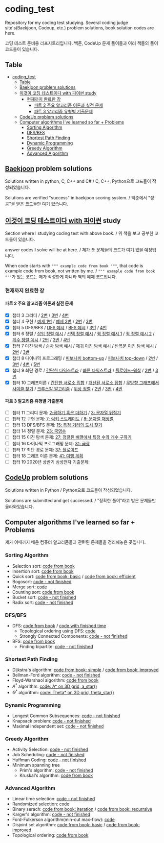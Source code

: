 # coding_test

Repository for my coding test studying. Several coding judge site's(Baekjoon, Codeup, etc.) problem solutions, book solution codes are here.

코딩 테스트 준비용 리포지토리입니다. 백준, CodeUp 문제 풀이들과 여러 책들의 풀이 코드들이 있습니다.

## Table

- [coding\_test](#coding_test)
	- [Table](#table)
	- [Baekjoon problem solutions](#baekjoon-problem-solutions)
	- [이것이 코딩 테스트이다 with 파이썬 study](#이것이-코딩-테스트이다-with-파이썬-study)
		- [현재까지 완료한 장](#현재까지-완료한-장)
			- [파트 2 주요 알고리즘 이론과 실전 문제](#파트-2-주요-알고리즘-이론과-실전-문제)
			- [파트 3 알고리즘 유형별 기출문제](#파트-3-알고리즘-유형별-기출문제)
	- [CodeUp problem solutions](#codeup-problem-solutions)
	- [Computer algorithms I've learned so far + Problems](#computer-algorithms-ive-learned-so-far--problems)
		- [Sorting Algorithm](#sorting-algorithm)
		- [DFS/BFS](#dfsbfs)
		- [Shortest Path Finding](#shortest-path-finding)
		- [Dynamic Programming](#dynamic-programming)
		- [Greedy Algorithm](#greedy-algorithm)
		- [Advanced Algorithm](#advanced-algorithm)

## [Baekjoon](https://www.acmicpc.net/) problem solutions

Solutions written in python, C, C++ and C# / C, C++, Python으로 코드들이 작성되었습니다.

Solutions are verified "success" in baekjoon scoring system. / 백준에서 "성공"을 받은 코드들만 여기 있습니다.

## [이것이 코딩 테스트이다 with 파이썬](https://www.hanbit.co.kr/store/books/look.php?p_code=B8945183661) study

Section where I studying coding test with above book. / 위 책을 보고 공부한 코드들이 있습니다.

answer codes I solve will be at here. / 제가 푼 문제들의 코드가 여기 있을 예정입니다.

When code starts with `""" example code from book """`, that code is example code from book, not written by me. / `""" example code from book """`가 있는 코드는 제가 작성한게 아니라 책의 예제 코드입니다.

### 현재까지 완료한 장

#### 파트 2 주요 알고리즘 이론과 실전 문제

- [x] 챕터 3 그리디 / [2번](/이것이_코딩_테스트이다_with_파이썬/ch3_greedy_2.py) / [3번](/이것이_코딩_테스트이다_with_파이썬/ch3_greedy_3.py) / [4번](/이것이_코딩_테스트이다_with_파이썬/ch3_greedy_4.py)
- [x] 챕터 4 구현 / [예제 1번](/이것이_코딩_테스트이다_with_파이썬/ch4_implement_1_1.py) / [예제 2번](/이것이_코딩_테스트이다_with_파이썬/ch4_implement_1_2.py) / [2번](/이것이_코딩_테스트이다_with_파이썬/ch4_implement_2.py) / [3번](/이것이_코딩_테스트이다_with_파이썬/ch4_implement_3.py)
- [x] 챕터 5 DFS/BFS / [DFS 예시](/이것이_코딩_테스트이다_with_파이썬/ch5_DFS_BFS_dfs_example.py) / [BFS 예시](/이것이_코딩_테스트이다_with_파이썬/ch5_DFS_BFS_bfs_example.py) / [3번](/이것이_코딩_테스트이다_with_파이썬/ch5_DFS_BFS_3.py) / [4번](/이것이_코딩_테스트이다_with_파이썬/ch5_DFS_BFS_4.py)
- [x] 챕터 6 정렬 / [삽입 정렬 예시](/이것이_코딩_테스트이다_with_파이썬/ch6_sorting_1_insertion_sort.py) / [선택 정렬 예시](/이것이_코딩_테스트이다_with_파이썬/ch6_sorting_1_selection_sort.py) / [퀵 정렬 예시 1](/이것이_코딩_테스트이다_with_파이썬/ch6_sorting_1_quick_sort.py) / [퀵 정렬 예시 2](/이것이_코딩_테스트이다_with_파이썬/ch6_sorting_1_quick_sort_efficient.py) / [계수 정렬 예시](/이것이_코딩_테스트이다_with_파이썬/ch6_sorting_1_counting_sort.py) / [2번](/이것이_코딩_테스트이다_with_파이썬/ch6_sorting_2.py) / [3번](/이것이_코딩_테스트이다_with_파이썬/ch6_sorting_3.py) / [4번](/이것이_코딩_테스트이다_with_파이썬/ch6_sorting_4.py)
- [x] 챕터 7 이진 탐색 / [순차 탐색 예시](/이것이_코딩_테스트이다_with_파이썬/ch7_binary_search_1_sequential_search.py) / [재귀 이진 탐색 예시](/이것이_코딩_테스트이다_with_파이썬/ch7_binary_search_1_binary_search_recurssion.py) / [반복문 이진 탐색 예시](/이것이_코딩_테스트이다_with_파이썬/ch7_binary_search_1_binary_search_iteration.py) / [2번](/이것이_코딩_테스트이다_with_파이썬/ch7_binary_search_2.py) / [3번](/이것이_코딩_테스트이다_with_파이썬/ch7_binary_search_3.py)
- [x] 챕터 8 다이나믹 프로그래밍 / [피보나치 bottom-up](/이것이_코딩_테스트이다_with_파이썬/ch8_DP_1_fibonacci_bottomup.py) / [피보나치 top-down](/이것이_코딩_테스트이다_with_파이썬/ch8_DP_1_fibonacci_topdown.py) / [2번](/이것이_코딩_테스트이다_with_파이썬/ch8_DP_2.py) / [3번](/이것이_코딩_테스트이다_with_파이썬/ch8_DP_3.py) / [4번](/이것이_코딩_테스트이다_with_파이썬/ch8_DP_4.py) / [5번](/이것이_코딩_테스트이다_with_파이썬/ch8_DP_5.py)
- [x] 챕터 9 최단 경로 / [간단한 다익스트라](/이것이_코딩_테스트이다_with_파이썬/ch9_shortest_path_1_dijkstra_simple.py) / [빠른 다익스트라](/이것이_코딩_테스트이다_with_파이썬/ch9_shortest_path_1_dijkstra_improved.py) / [플로이드-워샬](/이것이_코딩_테스트이다_with_파이썬/ch9_shortest_path_1_floyd_warshaol.py) / [2번](/이것이_코딩_테스트이다_with_파이썬/ch9_shortest_path_2.py) / [3번](/이것이_코딩_테스트이다_with_파이썬/ch9_shortest_path_3.py)
- [x] 챕터 10 그래프이론 / [간단한 서로소 집합](/이것이_코딩_테스트이다_with_파이썬/ch10/ch10_graph_1_disjoint_set.py) / [개선된 서로소 집합](/이것이_코딩_테스트이다_with_파이썬/ch10/ch10_graph_1_disjoint_set_improved.py) / [무방향 그래프에서 사이클 찾기](/이것이_코딩_테스트이다_with_파이썬/ch10/ch10_graph_1_disjoint_set_cycle.py) / [크루스칼 알고리즘](/이것이_코딩_테스트이다_with_파이썬/ch10/ch10_graph_1_kruskal.py) / [위상 정렬](/이것이_코딩_테스트이다_with_파이썬/ch10/ch10_graph_1_topological_sorting.py) / [2번](/이것이_코딩_테스트이다_with_파이썬/ch10/ch10_graph_2.py) / [3번](/이것이_코딩_테스트이다_with_파이썬/ch10/ch10_graph_3.py) / [4번](/이것이_코딩_테스트이다_with_파이썬/ch10/ch10_graph_4.py)

#### 파트 3 알고리즘 유형별 기출문제

- [ ] 챕터 11 그리디 문제: [2:곱하기 혹은 더하기](/This_is_coding_test_with_python/part3/2.py) / [3: 문자열 뒤집기](/This_is_coding_test_with_python/part3/3.py)
- [ ] 챕터 12 구현 문제: [7: 럭키 스트레이트](/This_is_coding_test_with_python/part3/7.py) / [8: 문자열 재정렬](/This_is_coding_test_with_python/part3/8.py)
- [ ] 챕터 13 DFS/BFS 문제: [15: 특정 거리의 도시 찾기](/This_is_coding_test_with_python/part3/15.py)
- [ ] 챕터 14 정렬 문제: [23: 국영수](/This_is_coding_test_with_python/part3/23.py)
- [ ] 챕터 15 이진 탐색 문제: [27: 정렬된 배열에서 특정 수의 개수 구하기](/This_is_coding_test_with_python/part3/27.py)
- [ ] 챕터 16 다이나믹 프로그래밍 문제: [31: 금광](/This_is_coding_test_with_python/part3/31.py)
- [ ] 챕터 17 최단 경로 문제: [37: 플로이드](/This_is_coding_test_with_python/part3/37.py)
- [ ] 챕터 18 그래프 이론 문제: [41: 여행 계획](/This_is_coding_test_with_python/part3/41.py)
- [ ] 챕터 19 2020년 상반기 삼성전자 기출문제:

## [CodeUp](https://codeup.kr/index.php) problem solutions

Solutions written in Python / Python으로 코드들이 작성되었습니다.

Solutions are submitted and get successed. / "정확한 풀이"라고 받은 문제들만 올라와있습니다.

## Computer algorithms I've learned so far + Problems

제가 이때까지 배운 컴퓨터 알고리즘들과 관련된 문제들을 정리해놓은 곳입니다.

### Sorting Algorithm

- Selection sort: [code from book](/이것이_코딩_테스트이다_with_파이썬/ch6/ch6_sorting_1_selection_sort.py)
- Insertion sort: [code from book](/이것이_코딩_테스트이다_with_파이썬/ch6/ch6_sorting_1_insertion_sort.py)
- Quick sort: [code from book: basic](/이것이_코딩_테스트이다_with_파이썬/ch6/ch6_sorting_1_quick_sort.py) / [code from book: efficient](/이것이_코딩_테스트이다_with_파이썬/ch6/ch6_sorting_1_quick_sort_efficient.py)
- Bogosort: [code - not finished](/learned_algorithms/sorting_algorithm/bogosort.py)
- Merge sort: [code](/learned_algorithms/sorting_algorithm/merge_sort.py)
- Counting sort: [code from book](/이것이_코딩_테스트이다_with_파이썬/ch6/ch6_sorting_1_counting_sort.py)
- Bucket sort: [code - not finished](/learned_algorithms/sorting_algorithm/bucket_sort.py)
- Radix sort: [code - not finished](/learned_algorithms/sorting_algorithm/radix_sort.py)

### DFS/BFS

- DFS: [code from book](/이것이_코딩_테스트이다_with_파이썬/ch5/ch5_DFS_BFS_dfs_example.py) / [code with finished time](/learned_algorithms/DFS_BFS/DFS_with_time.py)
  - Topological ordering using DFS: [code](/learned_algorithms/DFS_BFS/topological_ordering_using_DFS.py)
  - Strongly Connected Components: [code - not finished](/learned_algorithms/DFS_BFS/strongly_connected_components.py)
- BFS: [code from book](/이것이_코딩_테스트이다_with_파이썬/ch5/ch5_DFS_BFS_bfs_example.py)
  - Finding bipartite: [code - not finished](/learned_algorithms/DFS_BFS/finding_bipartite.py)

### Shortest Path Finding

- Dijkstra's algorithm: [code from book: simple](/이것이_코딩_테스트이다_with_파이썬/ch9/ch9_shortest_path_1_dijkstra_simple.py) / [code from book: improved](/이것이_코딩_테스트이다_with_파이썬/ch9/ch9_shortest_path_1_dijkstra_improved.py)
- Bellman-Ford algorithm: [code - not finished](/learned_algorithms/shortest_path_finding/bellman_ford_algorithm.py)
- Floyd-Warshaol algorithm: [code from book](/이것이_코딩_테스트이다_with_파이썬/ch9/ch9_shortest_path_1_floyd_warshaol.py)
- $A^*$ algorithm: [code: A* on 3D grid, a_star()](https://github.com/saychuwho/drone_trajectory/blob/main/controllers/grid_env_generator/path_generator.py)
- $\Theta^*$ algorithm: [code: Theta* on 3D grid, theta_star()](https://github.com/saychuwho/drone_trajectory/blob/main/controllers/grid_env_generator/path_generator.py)

### Dynamic Programming

- Longest Common Subsequences: [code - not finished](/learned_algorithms/dynamic_programming/longest_common_subsequence.py)
- Knapsack problem: [code - not finished](/learned_algorithms/dynamic_programming/knapsack_problem.py)
- Maximal independent set: [code - not finished](/learned_algorithms/dynamic_programming/maximal_independent_set.py)

### Greedy Algorithm

- Activity Selection: [code - not finished](/learned_algorithms/greedy_algorithm/activity_selection.py)
- Job Scheduling: [code - not finished](/learned_algorithms/greedy_algorithm/job_scheduling.py)
- Huffman Coding: [code - not finished](/learned_algorithms/greedy_algorithm/huffman_coding.py)
- Minimum spanning tree
  - Prim's algorithm: [code - not finished](/learned_algorithms/greedy_algorithm/prim_algorithm.py)
  - Kruskal's algorithm: [code from book](/이것이_코딩_테스트이다_with_파이썬/ch10/ch10_graph_1_kruskal.py)

### Advanced Algorithm

- Linear time selection: [code - not finished](/learned_algorithms/advanced_algorithm/linear_time_selection.py)
- Randomized selection: [code](/learned_algorithms/advanced_algorithm/randomized_selection.py)
- Binary serach: [code from book: iteration](/이것이_코딩_테스트이다_with_파이썬/ch7/ch7_binary_search_1_binary_search_iteration.py) / [code from book: recurrsive](/이것이_코딩_테스트이다_with_파이썬/ch7/ch7_binary_search_1_binary_search_recurssion.py)
- Karger's algorithm: [code - not finished](/learned_algorithms/advanced_algorithm/karger_algorithm.py)
- Ford-Fulkerson algorithm(min-cut max-flow): [code](/learned_algorithms/advanced_algorithm/ford_fulkerson_algorithm.py)
- Disjoint set algorithm: [code from book: basic](/이것이_코딩_테스트이다_with_파이썬/ch10/ch10_graph_1_disjoint_set.py) / [code from book: improved](/이것이_코딩_테스트이다_with_파이썬/ch10/ch10_graph_1_disjoint_set_improved.py)
- Topological ordering: [code from book](/이것이_코딩_테스트이다_with_파이썬/ch10/ch10_graph_1_topological_sorting.py)